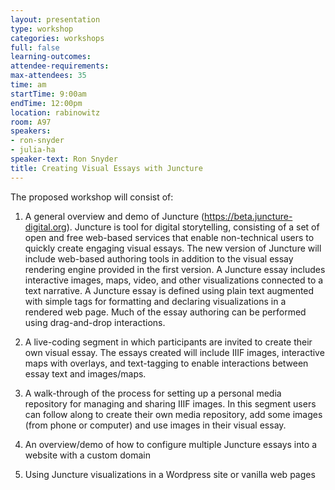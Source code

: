 ```yaml
---
layout: presentation
type: workshop
categories: workshops
full: false
learning-outcomes: 
attendee-requirements: 
max-attendees: 35
time: am
startTime: 9:00am
endTime: 12:00pm
location: rabinowitz
room: A97
speakers:
- ron-snyder
- julia-ha
speaker-text: Ron Snyder
title: Creating Visual Essays with Juncture
---
```

The proposed workshop will consist of:

1) A general overview and demo of Juncture (https://beta.juncture-digital.org). Juncture is tool for digital storytelling, consisting of a set of open and free web-based services that enable non-technical users to quickly create engaging visual essays. The new version of Juncture will include web-based authoring tools in addition to the visual essay rendering engine provided in the first version. A Juncture essay includes interactive images, maps, video, and other visualizations connected to a text narrative. A Juncture essay is defined using plain text augmented with simple tags for formatting and declaring visualizations in a rendered web page. Much of the essay authoring can be performed using drag-and-drop interactions.

2) A live-coding segment in which participants are invited to create their own visual essay. The essays created will include IIIF images, interactive maps with overlays, and text-tagging to enable interactions between essay text and images/maps.

3) A walk-through of the process for setting up a personal media repository for managing and sharing IIIF images. In this segment users can follow along to create their own media repository, add some images (from phone or computer) and use images in their visual essay.

4) An overview/demo of how to configure multiple Juncture essays into a website with a custom domain

5) Using Juncture visualizations in a Wordpress site or vanilla web pages
